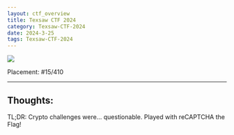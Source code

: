 ```yaml
---
layout: ctf_overview
title: Texsaw CTF 2024
category: Texsaw-CTF-2024
date: 2024-3-25
tags: Texsaw-CTF-2024
---
```


[<img src="https://i.imgur.com/uy5UiUd.png">](https://ctftime.org/event/2281)

Placement: #15/410

---

## Thoughts:
TL;DR: Crypto challenges were... questionable. Played with reCAPTCHA the Flag!  
